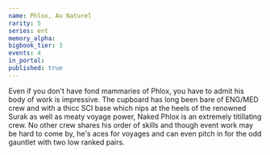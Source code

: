```yaml
---
name: Phlox, Au Naturel
rarity: 5
series: ent
memory_alpha:
bigbook_tier: 3
events: 4
in_portal:
published: true
---
```


Even if you don't have fond mammaries of Phlox, you have to admit his body of work is impressive. The cupboard has long been bare of ENG/MED crew and with a thicc SCI base which nips at the heels of the renowned Surak as well as meaty voyage power, Naked Phlox is an extremely titillating crew. No other crew shares his order of skills and though event work may be hard to come by, he's aces for voyages and can even pitch in for the odd gauntlet with two low ranked pairs.
